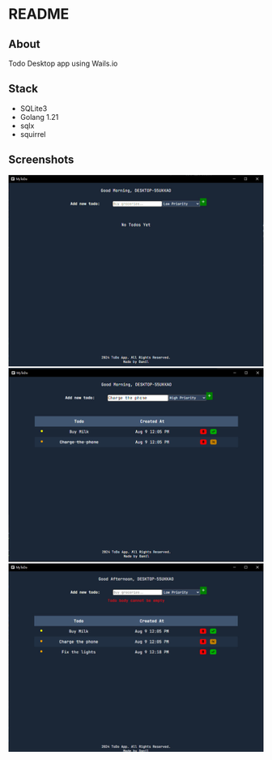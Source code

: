 # README

## About
Todo Desktop app using Wails.io

## Stack
- SQLite3
- Golang 1.21
- sqlx
- squirrel

## Screenshots
![pic1](./docs/empty_list.jpg)
![pic2](./docs/filled_list.jpg)
![pic3](./docs/validation_sample.jpg)
